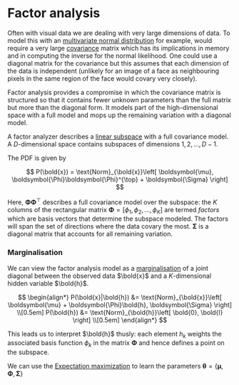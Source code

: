 # Factor analysis

Often with visual data we are dealing with very large dimensions of data. To
model this with an [multivariate normal distribution](202210101307.md) for example,
would require a very large [covariance](202210130950.md) matrix which has its
implications in memory and in computing the inverse for the normal likelihood.
One could use a diagonal matrix for the covariance but this assumes that each
dimension of the data is independent (unlikely for an image of a face as
neighbouring pixels in the same region of the face would covary very closely).

Factor analysis provides a compromise in which the covariance matrix is
structured so that it contains fewer unknown parameters than the full matrix but
more than the diagonal form. It models part of the high-dimensional space with a
full model and mops up the remaining variation with a diagonal model.

A factor analyzer describes a [linear subspace](202210251144.md) with a full
covariance model. A $D$-dimensional space contains subspaces of dimensions $1,
2, \ldots, D - 1$.

The PDF is given by

$$
P(\bold{x}) = \text{Norm}_{\bold{x}}\left[
\boldsymbol{\mu}, \boldsymbol{\Phi}\boldsymbol{\Phi}^{\top} + \boldsymbol{\Sigma}
\right]
$$

Here, $\boldsymbol{\Phi}\boldsymbol{\Phi}^{\top}$ describes a full covariance
model over the subspace: the $K$ columns of the rectangular matrix
$\boldsymbol{\Phi} = \left[ \phi_1, \phi_2, ..., \phi_K \right]$ are termed
*factors* which are basis vectors that determine the subspace modeled. The
factors will span the set of directions where the data covary the most.
$\boldsymbol{\Sigma}$ is a diagonal matrix that accounts for all remaining
variation.

### Marginalisation

We can view the factor analysis model as a [marginalisation](202210091450.md) of
a joint diagonal between the observed data $\bold{x}$ and a $K$-dimensional
hidden variable $\bold{h}$.

$$
\begin{align*}
P(\bold{x}|\bold{h}) &= \text{Norm}_{\bold{x}}\left[ \boldsymbol{\mu} + \boldsymbol{\Phi}\bold{h}, 
\boldsymbol{\Sigma} \right] \\[0.5em]
P(\bold{h}) &= \text{Norm}_{\bold{h}}\left[ \bold{0}, \bold{I} \right] \\[0.5em]
\end{align*}
$$

This leads us to interpret $\bold{h}$ thusly: each element $h_k$ weights the
associated basis function $\phi_k$ in the matrix $\boldsymbol{\Phi}$ and hence
defines a point on the subspace.

We can use the [Expectation maximization](202210250932.md) to learn the parameters 
$\boldsymbol{\theta} = \left\{ \boldsymbol{\mu}, \boldsymbol{\Phi}, \boldsymbol{\Sigma} \right\}$
